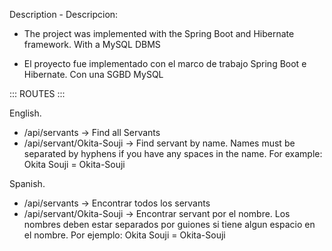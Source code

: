 Description - Descripcion:

- The project was implemented with the Spring Boot and Hibernate framework.
With a MySQL DBMS

- El proyecto fue implementado con el marco de trabajo Spring Boot e Hibernate.
Con una SGBD MySQL


::: ROUTES :::

English.

- /api/servants -> Find all Servants
- /api/servant/Okita-Souji -> Find servant by name. Names must be separated by hyphens if you have any spaces in the name.
    For example: 
    Okita Souji = Okita-Souji


Spanish.

- /api/servants -> Encontrar todos los servants
- /api/servant/Okita-Souji -> Encontrar servant por el nombre. Los nombres deben estar separados por guiones si tiene algun espacio en el nombre.
    Por ejemplo: 
    Okita Souji = Okita-Souji
